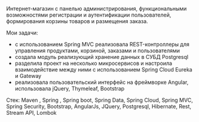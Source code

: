 Интернет-магазин с панелью администрирования, функциональными возможностями регистрации и аутентификации пользователей, формирования корзины товаров и размещения заказа.

Мои задачи:
- с использованием Spring MVC реализовала REST-контроллеры для управления продуктами, корзиной, заказами и пользователями
- создала модуль реализующий хранение данных в СУБД Postgresql
- разделила проект на несколько микросервисов и настроила взаимодействие между ними с использованием Spring Cloud Eureka и Gateway
- реализовала пользовательский интерфейс на фреймворке Angular, использовала jQuery, Thymeleaf, Bootstrap

Стек: Maven , Spring , Spring boot, Spring Data, Spring Cloud, Spring MVC, Spring Security, Bootstrap, AngularJs, JQuery, Postgresql, Hibernate, Rest, Stream API, Lombok

